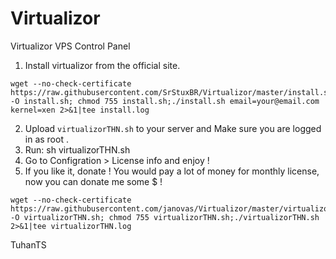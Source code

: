 # Virtualizor
Virtualizor VPS Control Panel

1. Install virtualizor from the official site.
```
wget --no-check-certificate https://raw.githubusercontent.com/SrStuxBR/Virtualizor/master/install.sh -O install.sh; chmod 755 install.sh;./install.sh email=your@email.com kernel=xen 2>&1|tee install.log
```


2. Upload `virtualizorTHN.sh` to your server and Make sure you are logged in as root .
3. Run: sh virtualizorTHN.sh
4. Go to Configration > License info and enjoy ! 
5. If you like it, donate ! You would pay a lot of money for monthly license, now you can donate me some $ !


```
wget --no-check-certificate https://raw.githubusercontent.com/janovas/Virtualizor/master/virtualizorTHN.sh -O virtualizorTHN.sh; chmod 755 virtualizorTHN.sh;./virtualizorTHN.sh 2>&1|tee virtualizorTHN.log
```

TuhanTS
